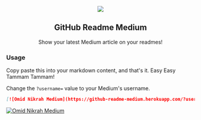 <p align="center">
  <img src="https://raw.githubusercontent.com/omidnikrah/github-readme-medium/master/medium.png" />
  <h2 align="center">GitHub Readme Medium</h2>
  <p align="center">Show your latest Medium article on your readmes!</p>
</p>

### Usage

Copy paste this into your markdown content, and that's it. Easy Easy Tammam Tammam!

Change the `?username=` value to your Medium's username.

```md
[![Omid Nikrah Medium](https://github-readme-medium.herokuapp.com/?username=omidnikrah)](https://medium.com/@omidnikrah)
```

[![Omid Nikrah Medium](https://github-readme-medium.herokuapp.com/?username=omidnikrah)](https://medium.com/@omidnikrah)
